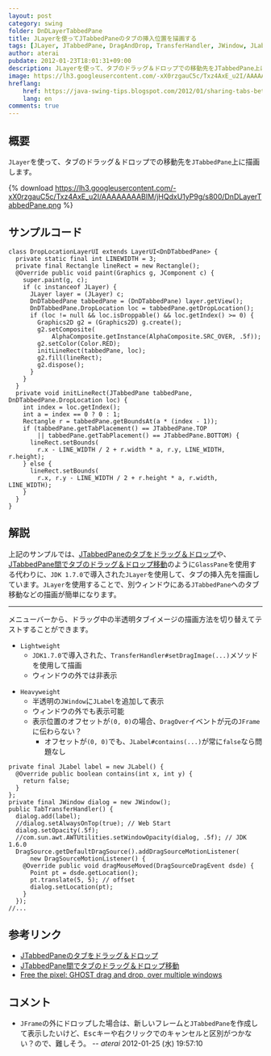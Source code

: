 ```yaml
---
layout: post
category: swing
folder: DnDLayerTabbedPane
title: JLayerを使ってJTabbedPaneのタブの挿入位置を描画する
tags: [JLayer, JTabbedPane, DragAndDrop, TransferHandler, JWindow, JLabel]
author: aterai
pubdate: 2012-01-23T18:01:31+09:00
description: JLayerを使って、タブのドラッグ＆ドロップでの移動先をJTabbedPane上に描画します。
image: https://lh3.googleusercontent.com/-xX0rzgauC5c/Txz4AxE_u2I/AAAAAAAABIM/jHQdxU1yP9g/s800/DnDLayerTabbedPane.png
hreflang:
    href: https://java-swing-tips.blogspot.com/2012/01/sharing-tabs-between-2-jframes.html
    lang: en
comments: true
---
```

## 概要
`JLayer`を使って、タブのドラッグ＆ドロップでの移動先を`JTabbedPane`上に描画します。

{% download https://lh3.googleusercontent.com/-xX0rzgauC5c/Txz4AxE_u2I/AAAAAAAABIM/jHQdxU1yP9g/s800/DnDLayerTabbedPane.png %}

## サンプルコード
<pre class="prettyprint"><code>class DropLocationLayerUI extends LayerUI&lt;DnDTabbedPane&gt; {
  private static final int LINEWIDTH = 3;
  private final Rectangle lineRect = new Rectangle();
  @Override public void paint(Graphics g, JComponent c) {
    super.paint(g, c);
    if (c instanceof JLayer) {
      JLayer layer = (JLayer) c;
      DnDTabbedPane tabbedPane = (DnDTabbedPane) layer.getView();
      DnDTabbedPane.DropLocation loc = tabbedPane.getDropLocation();
      if (loc != null &amp;&amp; loc.isDroppable() &amp;&amp; loc.getIndex() &gt;= 0) {
        Graphics2D g2 = (Graphics2D) g.create();
        g2.setComposite(
            AlphaComposite.getInstance(AlphaComposite.SRC_OVER, .5f));
        g2.setColor(Color.RED);
        initLineRect(tabbedPane, loc);
        g2.fill(lineRect);
        g2.dispose();
      }
    }
  }
  private void initLineRect(JTabbedPane tabbedPane, DnDTabbedPane.DropLocation loc) {
    int index = loc.getIndex();
    int a = index == 0 ? 0 : 1;
    Rectangle r = tabbedPane.getBoundsAt(a * (index - 1));
    if (tabbedPane.getTabPlacement() == JTabbedPane.TOP
        || tabbedPane.getTabPlacement() == JTabbedPane.BOTTOM) {
      lineRect.setBounds(
        r.x - LINE_WIDTH / 2 + r.width * a, r.y, LINE_WIDTH, r.height);
    } else {
      lineRect.setBounds(
        r.x, r.y - LINE_WIDTH / 2 + r.height * a, r.width, LINE_WIDTH);
    }
  }
}
</code></pre>

## 解説
上記のサンプルでは、[JTabbedPaneのタブをドラッグ＆ドロップ](https://ateraimemo.com/Swing/DnDTabbedPane.html)や、[JTabbedPane間でタブのドラッグ＆ドロップ移動](https://ateraimemo.com/Swing/DnDExportTabbedPane.html)のように`GlassPane`を使用する代わりに、`JDK 1.7.0`で導入された`JLayer`を使用して、タブの挿入先を描画しています。`JLayer`を使用することで、別ウィンドウにある`JTabbedPane`へのタブ移動などの描画が簡単になります。

- - - -
メニューバーから、ドラッグ中の半透明タブイメージの描画方法を切り替えてテストすることができます。

- `Lightweight`
    - `JDK1.7.0`で導入された、`TransferHandler#setDragImage(...)`メソッドを使用して描画
    - ウィンドウの外では非表示

<!-- dummy comment line for breaking list -->

- `Heavyweight`
    - 半透明の`JWindow`に`JLabel`を追加して表示
    - ウィンドウの外でも表示可能
    - 表示位置のオフセットが`(0, 0)`の場合、`DragOver`イベントが元の`JFrame`に伝わらない？
        - オフセットが`(0, 0)`でも、`JLabel#contains(...)`が常に`false`なら問題なし

<!-- dummy comment line for breaking list -->

<pre class="prettyprint"><code>private final JLabel label = new JLabel() {
  @Override public boolean contains(int x, int y) {
    return false;
  }
};
private final JWindow dialog = new JWindow();
public TabTransferHandler() {
  dialog.add(label);
  //dialog.setAlwaysOnTop(true); // Web Start
  dialog.setOpacity(.5f);
  //com.sun.awt.AWTUtilities.setWindowOpacity(dialog, .5f); // JDK 1.6.0
  DragSource.getDefaultDragSource().addDragSourceMotionListener(
      new DragSourceMotionListener() {
    @Override public void dragMouseMoved(DragSourceDragEvent dsde) {
      Point pt = dsde.getLocation();
      pt.translate(5, 5); // offset
      dialog.setLocation(pt);
    }
  });
//...
</code></pre>

## 参考リンク
- [JTabbedPaneのタブをドラッグ＆ドロップ](https://ateraimemo.com/Swing/DnDTabbedPane.html)
- [JTabbedPane間でタブのドラッグ＆ドロップ移動](https://ateraimemo.com/Swing/DnDExportTabbedPane.html)
- [Free the pixel: GHOST drag and drop, over multiple windows](http://free-the-pixel.blogspot.com/2010/04/ghost-drag-and-drop-over-multiple.html)

<!-- dummy comment line for breaking list -->

## コメント
- `JFrame`の外にドロップした場合は、新しいフレームと`JTabbedPane`を作成して表示したいけど、<kbd>Esc</kbd>キーや右クリックでのキャンセルと区別がつかない？ので、難しそう。 -- *aterai* 2012-01-25 (水) 19:57:10

<!-- dummy comment line for breaking list -->
